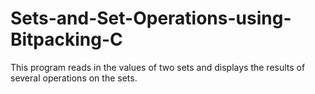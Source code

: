 # Sets-and-Set-Operations-using-Bitpacking-C
This program reads in the values of two sets and displays the results of several operations on the sets.
